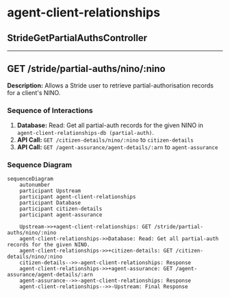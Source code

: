 # agent-client-relationships

## StrideGetPartialAuthsController

---

## GET /stride/partial-auths/nino/:nino

**Description:** Allows a Stride user to retrieve partial-authorisation records for a client's NINO.

### Sequence of Interactions

1. **Database:** Read: Get all partial-auth records for the given NINO in `agent-client-relationships-db (partial-auth)`.
2. **API Call:** `GET /citizen-details/nino/:nino` to `citizen-details`
3. **API Call:** `GET /agent-assurance/agent-details/:arn` to `agent-assurance`

### Sequence Diagram

```mermaid
sequenceDiagram
    autonumber
    participant Upstream
    participant agent-client-relationships
    participant Database
    participant citizen-details
    participant agent-assurance

    Upstream->>+agent-client-relationships: GET /stride/partial-auths/nino/:nino
    agent-client-relationships->>Database: Read: Get all partial-auth records for the given NINO.
    agent-client-relationships->>+citizen-details: GET /citizen-details/nino/:nino
    citizen-details-->>-agent-client-relationships: Response
    agent-client-relationships->>+agent-assurance: GET /agent-assurance/agent-details/:arn
    agent-assurance-->>-agent-client-relationships: Response
    agent-client-relationships-->>-Upstream: Final Response
```
